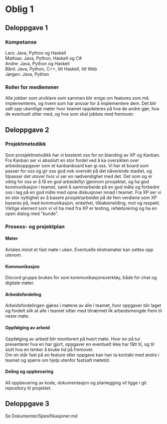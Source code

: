 # Oblig 1

## Deloppgave 1
### Kompetanse
Lars: Java, Python og Haskell  
Mathias: Java, Python, Haskell og C#  
Andre: Java, Python og Haskell  
Bård: Java, Python, C++, litt Haskell, litt Web  
Jørgen: Java, Python

### Roller for medlemmer
Alle jobber som utviklere som sammen blir enige om features som må implementeres, og hvem som har ansvar for å
implementere dem. Det blir satt opp ukentlige møter hvor teamet oppdateres på hva de andre gjør, hva de eventuelt sliter med,
og hva som skal jobbes med fremover.

## Deloppgave 2
### Projektmetodikk
Som prosjektmetodikk har vi bestemt oss for en blanding av XP og Kanban.
Fra Kanban ser vi absolutt en stor fordel ved å ka oversikten over arbeidsoppgaver som et kanbanboard kan gi oss.
Vi har et board som passer for oss og gir oss god nok oversikt på det nåverende stadiet, og tilpasser det utover hvis vi
ser en nødvendighet med det. Det som og er viktig for oss er å få en god arbeidsflyt gjennom prosjektet, 
og ha god kommunikasjon i teamet, samt å sammarbeide på en god måte og forbedre oss i lag på en god måte med opne
diskusjoner innad i teamet. Fra XP ser vi en stor nyttighet av å basere prosjektarbeidet på de fem verdiene som
XP baseres på, med kommunikasjon, enkelhet, tilbakemelding, mot og respekt. Viktige element som vi vil ha med fra XP er
testing, refaktorering og ha en open dialog med "kunde".
### Prosess- og projektplan
#### Møter
Avtales minst et fast møte i uken. Eventuelle ekstramøter kan settes opp utenom.
#### Kommunikasjon
Discord gruppe brukes for som kommunikasjonsverktøy, både for chat og digitale møter.
#### Arbeidsfordeling
Arbeidsfordelingen gjøres i møtene av alle i teamet, hvor oppgaver blir laget og fordelt slik at alle i teamet sitter med
tilnærmet lik arbeidsmengde frem til neste møte.
#### Oppfølging av arbeid
Oppfølging av arbeid blir monitorert på hvert møte. Hvor en på tur presenterer hva en har gjort, oppgaver en eventuelt ikke 
har fått til, og til slutt hva en tenker å bruke tid på fremover.  
Om en står fast på en feature eller oppgave kan han ta kontakt med andre i teamet og spørre om hjelp utenfor fastsatt møtetid.
#### Deling og oppbevaring
All oppbevaring av kode, dokumentasjon og planlegging vil ligge i git repository til projektet.

## Deloppgave 3
Se Dokumenter/Spesifikasjoner.md




